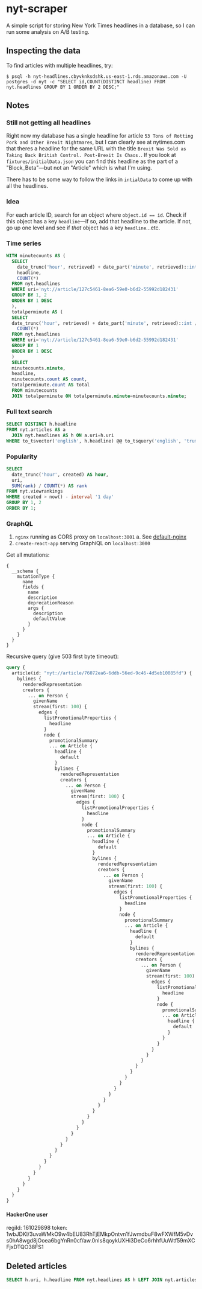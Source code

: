 # nyt-scraper

A simple script for storing New York Times headlines in a database, so I can run some analysis on A/B testing.

## Inspecting the data

To find articles with multiple headlines, try:

```
$ psql -h nyt-headlines.cbyvknksdshk.us-east-1.rds.amazonaws.com -U postgres -d nyt -c "SELECT id,COUNT(DISTINCT headline) FROM nyt.headlines GROUP BY 1 ORDER BY 2 DESC;"
```

## Notes

### Still not getting all headlines

Right now my database has a single headline for article `53 Tons of Rotting Pork and Other Brexit Nightmares`, but I can clearly see at nytimes.com that theres a headline for the same URL with the title `Brexit Was Sold as Taking Back British Control. Post-Brexit Is Chaos.`. If you look at `fixtures/initialData.json` you can find this headline as the part of a "Block_Beta"—but not an "Article" which is what I'm using.

There has to be some way to follow the links in `intialData` to come up with all the headlines.

### Idea

For each article ID, search for an object where `object.id == id`. Check if this object has a key `headline`—if so, add that headline to the article. If not, go up one level and see if _that_ object has a key `headline`...etc.

### Time series

```sql
WITH minutecounts AS (
  SELECT
    date_trunc('hour', retrieved) + date_part('minute', retrieved)::int / 5 * interval '5 min' AS minute,
    headline,
    COUNT(*)
  FROM nyt.headlines
  WHERE uri='nyt://article/127c5461-8ea6-59e0-b6d2-55992d182431'
  GROUP BY 1, 2
  ORDER BY 1 DESC
  ),
  totalperminute AS (
  SELECT
  date_trunc('hour', retrieved) + date_part('minute', retrieved)::int / 5 * interval '5 min' AS minute,
    COUNT(*)
  FROM nyt.headlines
  WHERE uri='nyt://article/127c5461-8ea6-59e0-b6d2-55992d182431'
  GROUP BY 1
  ORDER BY 1 DESC
  )
  SELECT
  minutecounts.minute,
  headline,
  minutecounts.count AS count,
  totalperminute.count AS total
  FROM minutecounts
  JOIN totalperminute ON totalperminute.minute=minutecounts.minute;
```

### Full text search

```sql
SELECT DISTINCT h.headline
FROM nyt.articles AS a
  JOIN nyt.headlines AS h ON a.uri=h.uri
WHERE to_tsvector('english', h.headline) @@ to_tsquery('english', 'trump');
```

### Popularity

```sql
SELECT
  date_trunc('hour', created) AS hour,
  uri,
  SUM(rank) / COUNT(*) AS rank
FROM nyt.viewrankings
WHERE created > now() - interval '1 day'
GROUP BY 1, 2
ORDER BY 1;
```

### GraphQL

1. `nginx` running as CORS proxy on `localhost:3001`
   a. See [default-nginx](./default-nginx)
2. `create-react-app` serving GraphiQL on `localhost:3000`

Get all mutations:

```
{
  __schema {
    mutationType {
      name
      fields {
        name
        description
        deprecationReason
        args {
          description
          defaultValue
        }
      }
    }
  }
}
```

Recursive query (give 503 first byte timeout):

```graphql
query {
  article(id: "nyt://article/76072ea6-6ddb-56ed-9c46-4d5eb10085fd") {
    bylines {
      renderedRepresentation
      creators {
        ... on Person {
          givenName
          stream(first: 100) {
            edges {
              listPromotionalProperties {
                headline
              }
              node {
                promotionalSummary
                ... on Article {
                  headline {
                    default
                  }
                  bylines {
                    renderedRepresentation
                    creators {
                      ... on Person {
                        givenName
                        stream(first: 100) {
                          edges {
                            listPromotionalProperties {
                              headline
                            }
                            node {
                              promotionalSummary
                              ... on Article {
                                headline {
                                  default
                                }
                                bylines {
                                  renderedRepresentation
                                  creators {
                                    ... on Person {
                                      givenName
                                      stream(first: 100) {
                                        edges {
                                          listPromotionalProperties {
                                            headline
                                          }
                                          node {
                                            promotionalSummary
                                            ... on Article {
                                              headline {
                                                default
                                              }
                                              bylines {
                                                renderedRepresentation
                                                creators {
                                                  ... on Person {
                                                    givenName
                                                    stream(first: 100) {
                                                      edges {
                                                        listPromotionalProperties {
                                                          headline
                                                        }
                                                        node {
                                                          promotionalSummary
                                                          ... on Article {
                                                            headline {
                                                              default
                                                            }
                                                          }
                                                        }
                                                      }
                                                    }
                                                  }
                                                }
                                              }
                                            }
                                          }
                                        }
                                      }
                                    }
                                  }
                                }
                              }
                            }
                          }
                        }
                      }
                    }
                  }
                }
              }
            }
          }
        }
      }
    }
  }
}
```

#### HackerOne user

regiId: 161029898
token: 1wbJDKl/3uvaWMkO9w4bEU83RhTjEMkpOntvn1fJwmdbuF8wFXWfM5vDvs0hA8wgd8jOoea6bgYnRn0cf/aw.0nIs8qoykUXHi3DeCo6rhhfUuWtf59mXCFjxDTQO38FS1

## Deleted articles

```sql
SELECT h.uri, h.headline FROM nyt.headlines AS h LEFT JOIN nyt.articles AS a ON h.uri=a.uri WHERE a.uri IS NULL GROUP BY 1, 2
```
